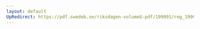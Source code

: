 ```yaml
---
layout: default
UpRedirect: https://pdf.swedeb.se/riksdagen-volumeG-pdf/199091/reg_199091/reg_199091_0579.pdf
---
```

